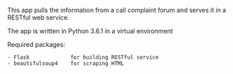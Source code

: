 This app pulls the information from a call complaint forum and serves it in a
RESTful web service.

The app is written in Python 3.6.1 in a virtual environment

Required packages:

    - Flask             for building RESTful service
    - beautifulsoup4    for scraping HTML
